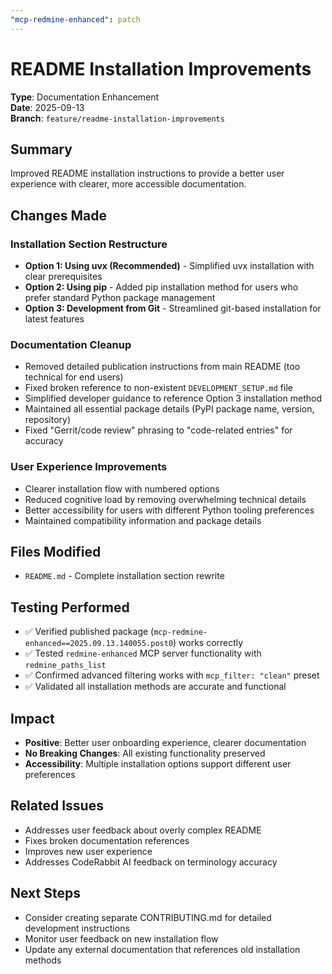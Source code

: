 ```yaml
---
"mcp-redmine-enhanced": patch
---
```


# README Installation Improvements

**Type**: Documentation Enhancement  
**Date**: 2025-09-13  
**Branch**: `feature/readme-installation-improvements`

## Summary

Improved README installation instructions to provide a better user experience with clearer, more accessible documentation.

## Changes Made

### Installation Section Restructure
- **Option 1: Using uvx (Recommended)** - Simplified uvx installation with clear prerequisites
- **Option 2: Using pip** - Added pip installation method for users who prefer standard Python package management
- **Option 3: Development from Git** - Streamlined git-based installation for latest features

### Documentation Cleanup
- Removed detailed publication instructions from main README (too technical for end users)
- Fixed broken reference to non-existent `DEVELOPMENT_SETUP.md` file
- Simplified developer guidance to reference Option 3 installation method
- Maintained all essential package details (PyPI package name, version, repository)
- Fixed "Gerrit/code review" phrasing to "code-related entries" for accuracy

### User Experience Improvements
- Clearer installation flow with numbered options
- Reduced cognitive load by removing overwhelming technical details
- Better accessibility for users with different Python tooling preferences
- Maintained compatibility information and package details

## Files Modified

- `README.md` - Complete installation section rewrite

## Testing Performed

- ✅ Verified published package (`mcp-redmine-enhanced==2025.09.13.140055.post0`) works correctly
- ✅ Tested `redmine-enhanced` MCP server functionality with `redmine_paths_list`
- ✅ Confirmed advanced filtering works with `mcp_filter: "clean"` preset
- ✅ Validated all installation methods are accurate and functional

## Impact

- **Positive**: Better user onboarding experience, clearer documentation
- **No Breaking Changes**: All existing functionality preserved
- **Accessibility**: Multiple installation options support different user preferences

## Related Issues

- Addresses user feedback about overly complex README
- Fixes broken documentation references
- Improves new user experience
- Addresses CodeRabbit AI feedback on terminology accuracy

## Next Steps

- Consider creating separate CONTRIBUTING.md for detailed development instructions
- Monitor user feedback on new installation flow
- Update any external documentation that references old installation methods